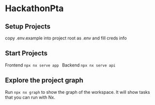 # HackathonPta

## Setup Projects
copy .env.example into project root as .env and fill creds info

## Start Projects
Frontend `npx nx serve app `
Backend `npx nx serve api `

## Explore the project graph

Run `npx nx graph` to show the graph of the workspace.
It will show tasks that you can run with Nx.

